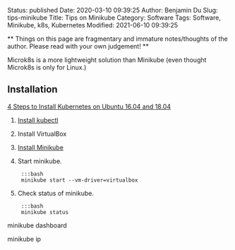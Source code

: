 Status: published
Date: 2020-03-10 09:39:25
Author: Benjamin Du
Slug: tips-minikube
Title: Tips on Minikube
Category: Software
Tags: Software, Minikube, k8s, Kubernetes
Modified: 2021-06-10 09:39:25

**
Things on this page are fragmentary and immature notes/thoughts of the author.
Please read with your own judgement!
**

Microk8s is a more lightweight solution than Minikube 
(even thought Microk8s is only for Linux.)


## Installation

[4 Steps to Install Kubernetes on Ubuntu 16.04 and 18.04](https://matthewpalmer.net/kubernetes-app-developer/articles/install-kubernetes-ubuntu-tutorial.html)


1. [Install kubectl](https://kubernetes.io/docs/tasks/tools/install-kubectl/)

2. Install VirtualBox

3. [Install Minikube](https://kubernetes.io/docs/tasks/tools/install-minikube/)

4. Start minikube. 
	
		:::bash
		minikube start --vm-driver=virtualbox

5. Check status of minikube.

		:::bash
		minikube status


minikube dashboard

minikube ip
